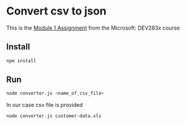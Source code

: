 # Convert csv to json

This is the [Module 1 Assignment](https://courses.edx.org/courses/course-v1:Microsoft+DEV283x+3T2018/courseware/5b1591a9-2f1f-1823-68a8-44df873f7ecf/31355910-3fda-abd8-612d-90460e0c48f7/?child=first) from the Microsoft: DEV283x course

## Install

```sh
npm install
```

## Run

```sh
node converter.js <name_of_csv_file>
```

In our case csv file is provided

```sh
node converter.js customer-data.xls
```
